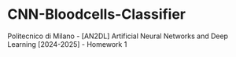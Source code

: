 # CNN-Bloodcells-Classifier
Politecnico di Milano - [AN2DL] Artificial Neural Networks and Deep Learning [2024-2025] - Homework 1
